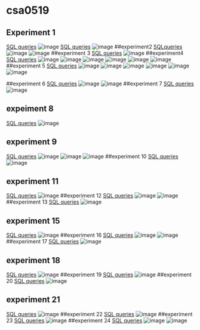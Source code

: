 # csa0519
## Experiment 1
[SQL queries](https://github.com/vamsi050802/csa0519/blob/main/Expr1)
![image](https://user-images.githubusercontent.com/113341779/191198225-ea2a13eb-d76b-4de4-baee-40765e5ba0e7.png)
[SQL queries](https://github.com/vamsi050802/csa0519/blob/main/exp%201)
![image](https://user-images.githubusercontent.com/113341779/191203152-d01a0809-a18c-45ad-8373-452a120fa67e.png)
##experiment2
[SQLqueries](https://github.com/vamsi050802/csa0519/blob/main/exp%202)
![image](https://user-images.githubusercontent.com/113341779/191312301-2faf6b0e-4cba-4c92-8cb4-c339a308b3aa.png)
![image](https://user-images.githubusercontent.com/113341779/191312584-950e7a6b-77b3-4bda-bc2a-3825cb064f06.png)
##experiment 3
[SQL queries](https://github.com/vamsi050802/csa0519/blob/main/exp3)
![image](https://user-images.githubusercontent.com/113341779/191308557-8d3a82af-c69b-40ab-bc72-ec05def75a46.png)
##experiment4
[SQL queries](https://github.com/vamsi050802/csa0519/blob/main/exp4)
![image](https://user-images.githubusercontent.com/113341779/191309554-36cb73fe-8dfe-45e5-a597-e981164ae5c8.png)
![image](https://user-images.githubusercontent.com/113341779/191310460-3aafeabe-6949-4616-bb9d-586fddd71955.png)
![image](https://user-images.githubusercontent.com/113341779/191310519-6d48c272-0860-465f-b4a9-43ce60c48af8.png)
![image](https://user-images.githubusercontent.com/113341779/191310590-cdbc9e23-95b6-4a83-a8e6-8b09fe87312b.png)
![image](https://user-images.githubusercontent.com/113341779/191310681-ffdf7735-995e-4514-a991-dc1062085428.png)
![image](https://user-images.githubusercontent.com/113341779/191310726-4361acad-af4d-4436-a931-23139a6e6a1c.png)
##experiment 5
[SQL queries](https://github.com/vamsi050802/csa0519/blob/main/exp5)
![image](https://user-images.githubusercontent.com/113341779/191709178-20e1fc5c-36be-40c8-9dee-0b0e30d718cb.png)
![image](https://user-images.githubusercontent.com/113341779/191709218-f2f23dc3-7f5b-438d-a4c0-dad18a9251ec.png)
![image](https://user-images.githubusercontent.com/113341779/191709276-6091c5c6-a852-444b-ad7a-b2080f45eefb.png)
![image](https://user-images.githubusercontent.com/113341779/191709333-f2924dbf-c27b-4675-b8dc-eb323cbf3715.png)
![image](https://user-images.githubusercontent.com/113341779/191709365-1342164d-86e7-4795-962b-9d27a79bb43e.png)
![image](https://user-images.githubusercontent.com/113341779/191709403-9c620139-012e-45fe-a69e-315f7c115a88.png)

##experiment 6
[SQL queries](https://github.com/vamsi050802/csa0519/blob/main/exp6)
![image](https://user-images.githubusercontent.com/113341779/191310794-77434f47-ec15-4f4c-a7e5-f56cc9dbec98.png)
![image](https://user-images.githubusercontent.com/113341779/191310884-a907fa20-9d22-4707-8a91-38793c2264ce.png)
##experiment 7
[SQL queries](https://github.com/vamsi050802/csa0519/blob/main/exp7)
![image](https://user-images.githubusercontent.com/113341779/191311734-d0d5e9b4-dc68-41a1-bde5-364e59a64189.png)
## expeiment 8
[SQL queries](https://github.com/vamsi050802/csa0519/blob/main/exp8)
![image](https://user-images.githubusercontent.com/113341779/191540503-b335289d-773a-43ed-8b7e-78cb43130f5a.png)
## experiment 9
[SQL queries](https://github.com/vamsi050802/csa0519/blob/main/exp9)
![image](https://user-images.githubusercontent.com/113341779/191541040-7244327f-d50f-4118-83c2-d14563c43788.png)
![image](https://user-images.githubusercontent.com/113341779/191541076-dd69ba5a-f63a-46ac-b6f6-7841abda032c.png)
![image](https://user-images.githubusercontent.com/113341779/191541114-5d93264d-47c6-44f1-a3d9-ad617414c912.png)
##experiment 10
[SQL queries](https://github.com/vamsi050802/csa0519/blob/main/exp10)
![image](https://user-images.githubusercontent.com/113341779/191541326-f1cf4551-dc54-4aec-99bf-06e00259f84a.png)
## experiment 11
[SQL queries](https://github.com/vamsi050802/csa0519/blob/main/exp11)
![image](https://user-images.githubusercontent.com/113341779/191539327-1e478076-117d-48c0-adf6-34bc962771fc.png)
##experiment 12
[SQL queries](https://github.com/vamsi050802/csa0519/blob/main/exp12)
![image](https://user-images.githubusercontent.com/113341779/191542045-3151c185-c963-43de-903b-de5f8a1571e7.png)
![image](https://user-images.githubusercontent.com/113341779/191542100-1b79b879-877d-4b6f-ac58-76b04fecf08a.png)
##experiment 13
[SQL queries](https://github.com/vamsi050802/csa0519/blob/main/exp13)
![image](https://user-images.githubusercontent.com/113341779/191549481-13835ddc-6a1c-4323-afdf-d6eb9ae254f9.png)
## experiment 15
[SQL queries](https://github.com/vamsi050802/csa0519/blob/main/exp%2015)
![image](https://user-images.githubusercontent.com/113341779/191549813-683a8425-6190-44ae-839b-ed26d4ee43e2.png)
##experiment 16
[SQL queries](https://github.com/vamsi050802/csa0519/blob/main/exp16)
![image](https://user-images.githubusercontent.com/113341779/191698047-5b308934-1c01-43a7-b640-6a8d9a20c6ce.png)
![image](https://user-images.githubusercontent.com/113341779/191698389-fbcbe55c-d6ca-4d33-ac26-a5e1efe574c9.png)
##experiment 17
[SQL queries](https://github.com/vamsi050802/csa0519/blob/main/exp17)
![image](https://user-images.githubusercontent.com/113341779/191700470-1890ddf8-dfcd-4f21-9581-6aeb72315291.png)
## experiment 18
[SQL queries](https://github.com/vamsi050802/csa0519/blob/main/exp18)
![image](https://user-images.githubusercontent.com/113341779/191700752-fc76af0a-49c0-489e-89ff-37ec97685a88.png)
##experiment 19
[SQL queries](https://github.com/vamsi050802/csa0519/blob/main/exp19)
![image](https://user-images.githubusercontent.com/113341779/192073817-21bd0461-b981-496f-9a91-a4dac086aaad.png)
##experiment 20
[SQL queries](https://github.com/vamsi050802/csa0519/blob/main/exp20)
![image](https://user-images.githubusercontent.com/113341779/192073905-e86f264b-297e-490e-9668-13644d809033.png)
## experiment 21
[SQL queries](https://github.com/vamsi050802/csa0519/blob/main/exp21)
![image](https://user-images.githubusercontent.com/113341779/191780482-3b4f24fb-5152-4ae7-b92d-e1c4345b9de1.png)
##experiment 22
[SQL queries](https://github.com/vamsi050802/csa0519/blob/main/exp22)
![image](https://user-images.githubusercontent.com/113341779/191788551-498ca0fd-7561-4a81-beef-8ec79bef227f.png)
##experiment 23
[SQL queries](https://github.com/vamsi050802/csa0519/blob/main/exp23)
![image](https://user-images.githubusercontent.com/113341779/192073969-77efb0db-2063-429c-90c9-640b6971e4c7.png)
##experiment 24
[SQL queries](https://github.com/vamsi050802/csa0519/blob/main/exp24)
![image](https://user-images.githubusercontent.com/113341779/192074064-2cfd6bc3-1876-454d-b6e1-653f9ff52b6e.png)
![image](https://user-images.githubusercontent.com/113341779/192074073-6583e110-87b5-4f74-8c60-c190a67aa70e.png)

